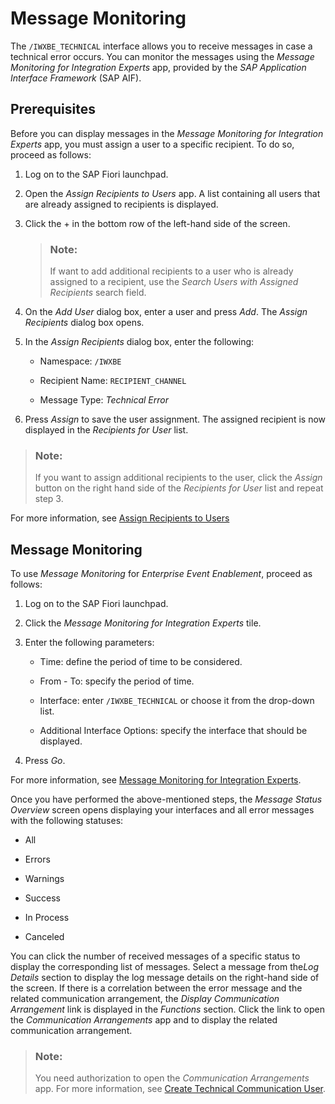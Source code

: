 <!-- loio6e43c36fc7b34e8e986b03d8a7023964 -->

# Message Monitoring

The `/IWXBE_TECHNICAL` interface allows you to receive messages in case a technical error occurs. You can monitor the messages using the *Message Monitoring for Integration Experts* app, provided by the *SAP Application Interface Framework* \(SAP AIF\).



<a name="loio6e43c36fc7b34e8e986b03d8a7023964__section_aqn_ryw_nqb"/>

## Prerequisites

Before you can display messages in the *Message Monitoring for Integration Experts* app, you must assign a user to a specific recipient. To do so, proceed as follows:

1.  Log on to the SAP Fiori launchpad.

2.  Open the *Assign Recipients to Users* app. A list containing all users that are already assigned to recipients is displayed.

3.  Click the + in the bottom row of the left-hand side of the screen.

    > ### Note:  
    > If want to add additional recipients to a user who is already assigned to a recipient, use the *Search Users with Assigned Recipients* search field.

4.  On the *Add User* dialog box, enter a user and press *Add*. The *Assign Recipients* dialog box opens.

5.  In the *Assign Recipients* dialog box, enter the following:

    -   Namespace: `/IWXBE`

    -   Recipient Name: `RECIPIENT_CHANNEL`

    -   Message Type: *Technical Error*


6.  Press *Assign* to save the user assignment. The assigned recipient is now displayed in the *Recipients for User* list.


> ### Note:  
> If you want to assign additional recipients to the user, click the *Assign* button on the right hand side of the *Recipients for User* list and repeat step 3.

For more information, see [Assign Recipients to Users](assign-recipients-to-users-576fa8d.md)



<a name="loio6e43c36fc7b34e8e986b03d8a7023964__section_txy_xsj_4qb"/>

## Message Monitoring

To use *Message Monitoring* for *Enterprise Event Enablement*, proceed as follows:

1.  Log on to the SAP Fiori launchpad.

2.  Click the *Message Monitoring for Integration Experts* tile.

3.  Enter the following parameters:

    -   Time: define the period of time to be considered.

    -   From - To: specify the period of time.

    -   Interface: enter `/IWXBE_TECHNICAL` or choose it from the drop-down list.

    -   Additional Interface Options: specify the interface that should be displayed.


4.  Press *Go*.


For more information, see [Message Monitoring for Integration Experts](message-monitoring-for-integration-experts-69bf7dc.md).

Once you have performed the above-mentioned steps, the *Message Status Overview* screen opens displaying your interfaces and all error messages with the following statuses:

-   All

-   Errors

-   Warnings

-   Success

-   In Process

-   Canceled


You can click the number of received messages of a specific status to display the corresponding list of messages. Select a message from the*Log Details* section to display the log message details on the right-hand side of the screen. If there is a correlation between the error message and the related communication arrangement, the *Display Communication Arrangement* link is displayed in the *Functions* section. Click the link to open the *Communication Arrangements* app and to display the related communication arrangement.

> ### Note:  
> You need authorization to open the *Communication Arrangements* app. For more information, see [Create Technical Communication User](create-technical-communication-user-a089d73.md).

